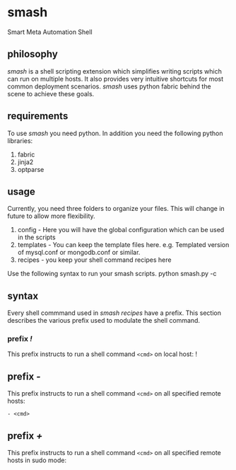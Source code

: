 # smash
Smart Meta Automation Shell

## philosophy
*smash* is a shell scripting extension which simplifies writing scripts which can run on multiple hosts. It also provides very intuitive shortcuts for most common deployment scenarios. *smash* uses python fabric behind the scene to achieve these goals.

## requirements
To use *smash* you need python. In  addition you need the following python libraries:
 1) fabric
 2) jinja2
 3) optparse
 
## usage
 Currently, you need three folders to organize your files. This will change in future to allow more flexibility.
 1) config - Here you will have the global configuration which can be used in the scripts
 2) templates - You can keep the template files here. e.g. Templated version of mysql.conf or mongodb.conf or similar.
 3) recipes - you keep your shell command recipes here
 
 Use the following syntax to run your smash scripts.
 python smash.py -c <config-file> <recipe-name>
 
## syntax
 Every shell commmand used in *smash recipes* have a prefix. This section describes the various prefix used to modulate the shell command.
 
### prefix *!*
 This prefix instructs to run a shell command `<cmd>` on local host:
  ! <cmd>
 
## prefix *-*
 This prefix instructs to run a shell command `<cmd>` on all specified remote hosts:
 ```
 - <cmd>
```
## prefix *+* 
 This prefix instructs to run a shell command `<cmd>` on all specified remote hosts in sudo mode:
```+ <cmd> 
```

